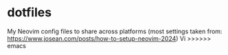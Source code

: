 # dotfiles
My Neovim config files to share across platforms (most settings taken from: https://www.josean.com/posts/how-to-setup-neovim-2024)
Vi >>>>>> emacs
